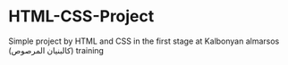 # HTML-CSS-Project
Simple project by HTML and CSS in the first stage at Kalbonyan almarsos (كالبنيان المرصوص) training
